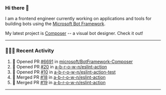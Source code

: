 ### Hi there 👋

I am a frontend engineer currently working on applications and tools for building bots using the [Microsoft Bot Framework](https://dev.botframework.com/).

My latest project is [Composer](https://github.com/microsoft/BotFramework-Composer) -- a visual bot designer. Check it out!

---

### 👨🏻‍💻 Recent Activity

<!--START_SECTION:activity-->
1. 💪 Opened PR [#6691](https://github.com/microsoft/BotFramework-Composer/pull/6691) in [microsoft/BotFramework-Composer](https://github.com/microsoft/BotFramework-Composer)
2. 💪 Opened PR [#20](https://github.com/a-b-r-o-w-n/eslint-action/pull/20) in [a-b-r-o-w-n/eslint-action](https://github.com/a-b-r-o-w-n/eslint-action)
3. 💪 Opened PR [#10](https://github.com/a-b-r-o-w-n/eslint-action-test/pull/10) in [a-b-r-o-w-n/eslint-action-test](https://github.com/a-b-r-o-w-n/eslint-action-test)
4. 🎉 Merged PR [#18](https://github.com/a-b-r-o-w-n/eslint-action/pull/18) in [a-b-r-o-w-n/eslint-action](https://github.com/a-b-r-o-w-n/eslint-action)
5. 🎉 Merged PR [#19](https://github.com/a-b-r-o-w-n/eslint-action/pull/19) in [a-b-r-o-w-n/eslint-action](https://github.com/a-b-r-o-w-n/eslint-action)
<!--END_SECTION:activity-->

---

<!--
**a-b-r-o-w-n/a-b-r-o-w-n** is a ✨ _special_ ✨ repository because its `README.md` (this file) appears on your GitHub profile.

Here are some ideas to get you started:

- 🔭 I’m currently working on ...
- 🌱 I’m currently learning ...
- 👯 I’m looking to collaborate on ...
- 🤔 I’m looking for help with ...
- 💬 Ask me about ...
- 📫 How to reach me: ...
- 😄 Pronouns: ...
- ⚡ Fun fact: ...
-->
